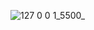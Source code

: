 ![127 0 0 1_5500_](https://github.com/user-attachments/assets/2e0a5d2b-776a-429d-b5e0-d9987144f705)
